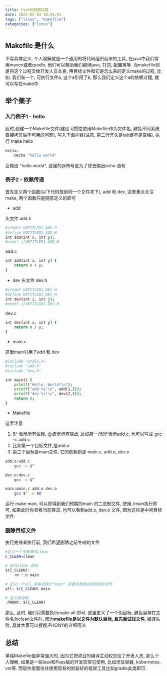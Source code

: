 ```yaml
---
title: lsof的权限问题
date: 2022-02-03 10:34:51
tags: ["linux", "makefile"]
categories: ["linux"]
---
```


## Makefile 是什么

不写具体定义, 个人理解就是一个通用的将代码组织起来的工具, 在java中我们常用maven或者gradle, 他们可以帮助我们编译java, 打包, 配置等等. 而makefile则是将这个过程交给开发人员本身, 用目标文件和它是怎么来的定义make的过程, 比如, 我们有一个, 可执行文件a, 这个a引用了b, 那么我们定义这个a的依赖过程, 就可以写在make中

## 举个栗子

### 入门例子1 - hello 
此时,创建一个Makefile文件(建议习惯性使用Makefile作为文件名, 避免不同系统直接拷贝后不可用的问题), 写入下面内容(注意, 第二行开头是tab键不是空格), 执行 make hello
```bash
hello:
	@echo "hello world"
```
会输出 "hello world", 这里的@符号是为了除去输出echo 语句

### 例子2 - 依赖传递
首先定义两个函数(以下代码放到同一个文件夹下), add 和 dev, 这里重点关注make, 两个函数只是随意定义的即可

- add

头文件 add.h
```bash
#ifndef UNTITLED1_ADD_H
#define UNTITLED1_ADD_H
int add(int x, int y);
#endif //UNTITLED1_ADD_H
```

add.c
```bash
int add(int x, int y) {
    return x + y;
}
```

- dev
头文件 dev.h
```bash
#ifndef UNTITLED1_DEV_H
#define UNTITLED1_DEV_H
int dev(int i, int j);
#endif //UNTITLED1_DEV_H
```
dev.c
```bash
int dev(int x, int y) {
    return x / y;
}
```

- main.c

这里main引用了add 和 dev
```bash
#include <stdio.h>
#include "add.h"
#include "dev.h"

int main() {
    printf("Hello, World!\n");
    printf("add %i!\n", add(1,2));
    printf("dev %i!\n", dev(2,1));
    return 0;
}
```

- Makefile

这里注意
1. $^ 表示所有依赖, $@ 表示所有输出, 比如第一行的$^表示add.c, 也可以写成 gcc -c add.c
2. 比如第一个目标文件,是add.o
3. 第三个目标是main文件, 它的依赖则是 main.c, add.o, dev.o
```bash
add.o:add.c
	gcc -c $^

dev.o:dev.c
	gcc -c $^

main:main.c add.o dev.o
	gcc $^ -o $@
```
运行 make man, 可以即得到我们预期的main 的二进制文件, 使用./main执行即可. 如果此时你查看当前目录, 也可以看到add.o, dev.o 文件, 因为这些是中间目标文件.

### 删除目标文件
执行完或者执行前, 我们希望删除之前生成的文件
```bash
#定义一个变量来写clean 
C_CLEAN=clean

# 定义clean 目标
$(C_CLEAN):
	rm *.o main

# 定义一个all 来每次执行"main" 前都先删除之前的目标文件 	
all: $(C_CLEAN) main

# 定义伪目标
.PHONY: $(C_CLEAN)
```
那么, 此时, 我们只需要执行make all 即可. 这里定义了一个伪目标, 避免当存在文件名为clean文件时, 因为**makefile是以文件为默认目标, 且先尝试找文件**, 编译失败, 具体大家可以搜搜.PHONY的详细用法

## 总结
单纯Makefile是非常强大的, 因为它把项目的编译主动权交给了开发人员, 那么个人理解, 如果是一些Iaas和Paas层的开发较常见使用, 比如涉及容器, kubernetes, vm等. 而软件层面往往使用现有的封装好的框架工具比如gradle此类即可. 


